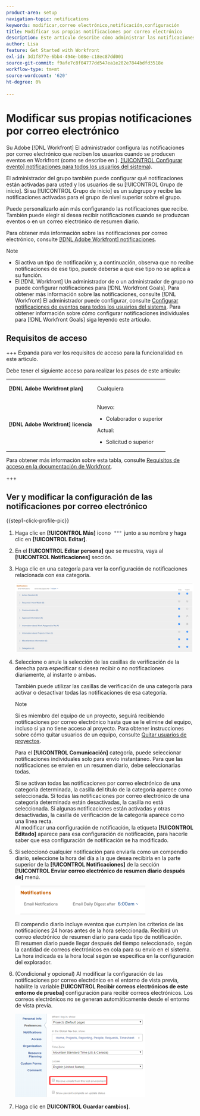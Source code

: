 ```yaml
---
product-area: setup
navigation-topic: notifications
keywords: modificar,correo electrónico,notificación,configuración
title: Modificar sus propias notificaciones por correo electrónico
description: Este artículo describe cómo administrar las notificaciones por correo electrónico en el perfil de usuario.
author: Lisa
feature: Get Started with Workfront
exl-id: 3d1f877e-6bb4-494e-b08e-c18ec87dd001
source-git-commit: f9afe7c8f04777dd547ea1e202e7844bdfd3518e
workflow-type: tm+mt
source-wordcount: '620'
ht-degree: 0%

---
```


# Modificar sus propias notificaciones por correo electrónico

<!-- Audited: 1/2024 -->

Su Adobe [!DNL Workfront] El administrador configura las notificaciones por correo electrónico que reciben los usuarios cuando se producen eventos en Workfront (como se describe en ). [[!UICONTROL Configurar evento] notificaciones para todos los usuarios del sistema](../../administration-and-setup/manage-workfront/emails/configure-event-notifications-for-everyone-in-the-system.md)).

El administrador del grupo también puede configurar qué notificaciones están activadas para usted y los usuarios de su [!UICONTROL Grupo de inicio]. Si su [!UICONTROL Grupo de inicio] es un subgrupo y recibe las notificaciones activadas para el grupo de nivel superior sobre el grupo.

Puede personalizarlo aún más configurando las notificaciones que recibe. También puede elegir si desea recibir notificaciones cuando se produzcan eventos o en un correo electrónico de resumen diario.

Para obtener más información sobre las notificaciones por correo electrónico, consulte [[!DNL Adobe Workfront] notificaciones](../../workfront-basics/using-notifications/wf-notifications.md).

>[!NOTE]
>
>* Si activa un tipo de notificación y, a continuación, observa que no recibe notificaciones de ese tipo, puede deberse a que ese tipo no se aplica a su función.
>* El [!DNL Workfront] Un administrador de o un administrador de grupo no puede configurar notificaciones para [!DNL Workfront Goals]. Para obtener más información sobre las notificaciones, consulte [!DNL Workfront] El administrador puede configurar, consulte [Configurar notificaciones de eventos para todos los usuarios del sistema](../../administration-and-setup/manage-workfront/emails/configure-event-notifications-for-everyone-in-the-system.md). Para obtener información sobre cómo configurar notificaciones individuales para [!DNL Workfront Goals] siga leyendo este artículo.
>

## Requisitos de acceso

+++ Expanda para ver los requisitos de acceso para la funcionalidad en este artículo.

Debe tener el siguiente acceso para realizar los pasos de este artículo:

<table style="table-layout:auto"> 
 <col> 
 </col> 
 <col> 
 </col> 
 <tbody> 
  <tr> 
   <td role="rowheader"><strong>[!DNL Adobe Workfront plan]</strong></td> 
   <td> <p>Cualquiera</p> </td> 
  </tr> 
  <tr> 
   <td role="rowheader"><strong>[!DNL Adobe Workfront] licencia</strong></td> 
   <td>  <p>Nuevo:</p> 
   <ul><li>Colaborador o superior</li></ul>
   <p>Actual:</p>
   <ul><li>Solicitud o superior</li></ul>
   </td> 
  </tr> 
 </tbody> 
</table>

Para obtener más información sobre esta tabla, consulte [Requisitos de acceso en la documentación de Workfront](/help/quicksilver/administration-and-setup/add-users/access-levels-and-object-permissions/access-level-requirements-in-documentation.md).

+++

## Ver y modificar la configuración de las notificaciones por correo electrónico

{{step1-click-profile-pic}}

1. Haga clic en **[!UICONTROL Más]** icono ![](assets/more-icon.png) junto a su nombre y haga clic en **[!UICONTROL Editar]**.

1. En el **[!UICONTROL Editar persona]** que se muestra, vaya al **[!UICONTROL Notificaciones]** sección.

1. Haga clic en una categoría para ver la configuración de notificaciones relacionada con esa categoría.

   ![](assets/my-profile-notifications.png)

1. Seleccione o anule la selección de las casillas de verificación de la derecha para especificar si desea recibir o no notificaciones diariamente, al instante o ambas.

   También puede utilizar las casillas de verificación de una categoría para activar o desactivar todas las notificaciones de esa categoría.

   >[!NOTE]
   >
   >Si es miembro del equipo de un proyecto, seguirá recibiendo notificaciones por correo electrónico hasta que se le elimine del equipo, incluso si ya no tiene acceso al proyecto. Para obtener instrucciones sobre cómo quitar usuarios de un equipo, consulte [Quitar usuarios de proyectos](../../manage-work/projects/manage-projects/remove-users-from-projects.md).

   Para el **[!UICONTROL Comunicación]** categoría, puede seleccionar notificaciones individuales solo para envío instantáneo. Para que las notificaciones se envíen en un resumen diario, debe seleccionarlas todas.

   Si se activan todas las notificaciones por correo electrónico de una categoría determinada, la casilla del título de la categoría aparece como seleccionada. Si todas las notificaciones por correo electrónico de una categoría determinada están desactivadas, la casilla no está seleccionada. Si algunas notificaciones están activadas y otras desactivadas, la casilla de verificación de la categoría aparece como una línea recta.\
   Al modificar una configuración de notificación, la etiqueta **[!UICONTROL Editado]** aparece para esa configuración de notificación, para hacerle saber que esa configuración de notificación se ha modificado.

1. Si seleccionó cualquier notificación para enviarla como un compendio diario, seleccione la hora del día a la que desea recibirla en la parte superior de la **[!UICONTROL Notificaciones]** de la sección **[!UICONTROL Enviar correo electrónico de resumen diario después de]** menú.

   ![](assets/digest-time-stamp-my-settings-350x78.png)

   El compendio diario incluye eventos que cumplen los criterios de las notificaciones 24 horas antes de la hora seleccionada. Recibirá un correo electrónico de resumen diario para cada tipo de notificación.\
   El resumen diario puede llegar después del tiempo seleccionado, según la cantidad de correos electrónicos en cola para su envío en el sistema. La hora indicada es la hora local según se especifica en la configuración del explorador.

1. (Condicional y opcional) Al modificar la configuración de las notificaciones por correo electrónico en el entorno de vista previa, habilite la variable **[!UICONTROL Recibir correos electrónicos de este entorno de prueba]** configuración para recibir correos electrónicos. Los correos electrónicos no se generan automáticamente desde el entorno de vista previa.

   ![](assets/receive-emails-from-sandbox-setting-edit-350x223.png)

1. Haga clic en **[!UICONTROL Guardar cambios]**.
